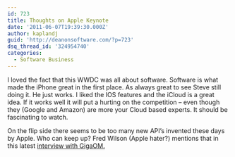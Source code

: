 ```yaml
---
id: 723
title: Thoughts on Apple Keynote
date: '2011-06-07T19:39:30.000Z'
author: kaplandj
guid: 'http://deanonsoftware.com/?p=723'
dsq_thread_id: '324954740'
categories:
  - Software Business
---
```

I loved the fact that this WWDC was all about software. Software is what made the iPhone great in the first place. As always great to see Steve still doing it. He just works. I liked the IOS features and the iCloud is a great idea. If it works well it will put a hurting on the competition – even though they (Google and Amazon) are more your Cloud based experts. It should be fascinating to watch.

On the flip side there seems to be too many new API’s invented these days by Apple. Who can keep up? Fred Wilson (Apple hater?) mentions that in this latest [interview with GigaOM.](http://gigaom.com/2011/06/07/fred-wilson-to-devs-expect-platform-owners-to-work-against-you/)
